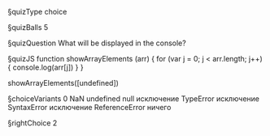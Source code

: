 §quizType
choice

§quizBalls
5

§quizQuestion
What will be displayed in the console?



§quizJS
function showArrayElements (arr) {
  for (var j = 0; j < arr.length; j++) {
    console.log(arr[j])
  }
}

showArrayElements([undefined])





§choiceVariants
0
NaN
undefined
null
исключение TypeError
исключение SyntaxError
исключение ReferenceError
ничего


§rightChoice
2
